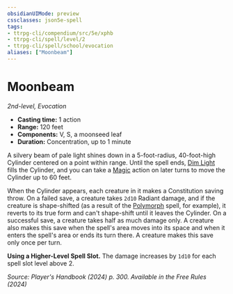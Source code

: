```yaml
---
obsidianUIMode: preview
cssclasses: json5e-spell
tags:
- ttrpg-cli/compendium/src/5e/xphb
- ttrpg-cli/spell/level/2
- ttrpg-cli/spell/school/evocation
aliases: ["Moonbeam"]
---
```

# Moonbeam
*2nd-level, Evocation*  

- **Casting time:** 1 action
- **Range:** 120 feet
- **Components:** V, S, a moonseed leaf
- **Duration:** Concentration, up to 1 minute

A silvery beam of pale light shines down in a 5-foot-radius, 40-foot-high Cylinder centered on a point within range. Until the spell ends, [Dim Light](dim-light-xphb.md) fills the Cylinder, and you can take a [Magic](actions.md#Magic) action on later turns to move the Cylinder up to 60 feet.

When the Cylinder appears, each creature in it makes a Constitution saving throw. On a failed save, a creature takes `2d10` Radiant damage, and if the creature is shape-shifted (as a result of the [Polymorph](polymorph-xphb.md) spell, for example), it reverts to its true form and can't shape-shift until it leaves the Cylinder. On a successful save, a creature takes half as much damage only. A creature also makes this save when the spell's area moves into its space and when it enters the spell's area or ends its turn there. A creature makes this save only once per turn.

**Using a Higher-Level Spell Slot.** The damage increases by `1d10` for each spell slot level above 2.

*Source: Player's Handbook (2024) p. 300. Available in the Free Rules (2024)*